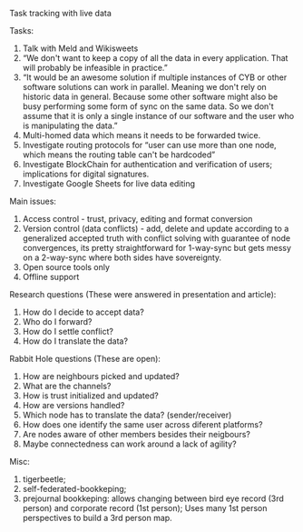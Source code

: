 Task tracking with live data

Tasks:

1. Talk with Meld and Wikisweets
2. “We don't want to keep a copy of all the data in every application. That will probably be infeasible in practice.”	
3. “It would be an awesome solution if multiple instances of CYB or other software solutions can work in parallel. Meaning we don't rely on historic data in general. Because some other software might also be busy performing some form of sync on the same data. So we don't assume that it is only a single instance of our software and the user who is manipulating the data.”
4. Multi-homed data which means it needs to be forwarded twice.
5. Investigate routing protocols for “user can use more than one node, which means the routing table can't be hardcoded”
6. Investigate BlockChain for authentication and verification of users; implications for digital signatures. 
7. Investigate Google Sheets for live data editing

Main issues:

1. Access control - trust, privacy, editing and format conversion
2. Version control (data conflicts) - add, delete and update according to a generalized accepted truth with conflict solving with guarantee of node convergences, its pretty straightforward for 1-way-sync but gets messy on a 2-way-sync where both sides have sovereignty.
3. Open source tools only
4. Offline support

Research questions (These were answered in presentation and article):

1. How do I decide to accept data?
2. Who do I forward?
3. How do I settle conflict?
4. How do I translate the data?

Rabbit Hole questions (These are open):

1. How are neighbours picked and updated?
2. What are the channels?
3. How is trust initialized and updated?
4. How are versions handled?
5. Which node has to translate the data? (sender/receiver)
6. How does one identify the same user across diferent platforms?
7. Are nodes aware of other members besides their neigbours?
8. Maybe connectedness can work around a lack of agility? 

Misc:

1. tigerbeetle;
2. self-federated-bookkeping;
3. prejournal bookkeping: allows changing between bird eye record (3rd person) and corporate record (1st person); Uses many 1st person perspectives to build a 3rd person map.
